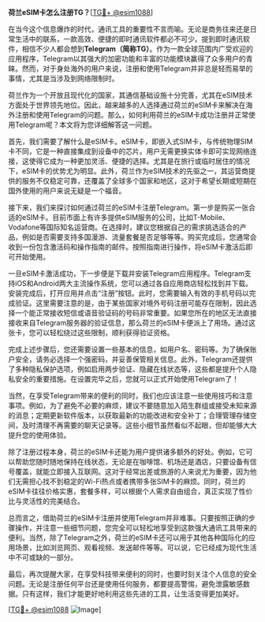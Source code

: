 **荷兰eSIM卡怎么注册TG？**[[TG💪+ @esim1088](https://t.me/s/esim1088)]

在当今这个信息爆炸的时代，通讯工具的重要性不言而喻。无论是商务往来还是日常生活中的联系，一款高效、便捷的即时通讯软件都必不可少。提到即时通讯软件，相信不少人都会想到**Telegram（简称TG）**。作为一款全球范围内广受欢迎的应用程序，Telegram以其强大的加密功能和丰富的功能模块赢得了众多用户的青睐。然而，对于身处海外的用户来说，注册和使用Telegram并非总是轻而易举的事情，尤其是当涉及到网络限制时。

荷兰作为一个开放且现代化的国家，其通信基础设施十分完善，尤其在eSIM技术方面处于世界领先地位。因此，越来越多的人选择通过荷兰的eSIM卡来解决在海外注册和使用Telegram的问题。那么，如何利用荷兰的eSIM卡成功注册并正常使用Telegram呢？本文将为您详细解答这一问题。

首先，我们需要了解什么是eSIM卡。eSIM卡，即嵌入式SIM卡，与传统物理SIM卡不同，它是一种直接集成到设备中的芯片。用户无需更换实体卡即可实现网络连接，这使得它成为一种更加灵活、便捷的选择。尤其是在旅行或临时居住的情况下，eSIM卡的优势尤为明显。此外，荷兰作为eSIM技术的先驱之一，其运营商提供的服务不仅稳定可靠，还覆盖了全球多个国家和地区，这对于希望长期或短期在国外使用的用户来说无疑是一个福音。

接下来，我们来探讨如何通过荷兰的eSIM卡注册Telegram。第一步是购买一张合适的eSIM卡。目前市面上有许多提供eSIM服务的公司，比如T-Mobile、Vodafone等国际知名运营商。在选择时，建议您根据自己的需求挑选适合的产品，例如是否需要支持多国漫游、流量套餐是否足够等等。购买完成后，您通常会收到一份包含激活码和操作指南的邮件。按照指南进行操作，将eSIM卡激活后即可开始使用。

一旦eSIM卡激活成功，下一步便是下载并安装Telegram应用程序。Telegram支持iOS和Android两大主流操作系统，您可以通过各自应用商店轻松找到并下载。安装完成后，打开应用并点击“注册”按钮。此时，您需要输入有效的手机号码以完成验证。这里需要注意的是，由于某些国家对境外号码注册可能存在限制，因此选择一个能正常接收短信或语音验证码的号码非常重要。如果您所在的地区无法直接接收来自Telegram服务器的验证信息，那么荷兰的eSIM卡便派上了用场。通过这张卡，您可以轻松绕过这些限制，顺利获得验证资格。

完成上述步骤后，您还需要设置一些基本的信息，如用户名、密码等。为了确保账户安全，请务必选择一个强密码，并妥善保管相关信息。此外，Telegram还提供了多种隐私保护选项，例如启用两步验证、隐藏在线状态等，这些都是提升个人隐私安全的重要措施。在设置完毕之后，您就可以正式开始使用Telegram了！

当然，在享受Telegram带来的便利的同时，我们也应该注意一些使用技巧和注意事项。例如，为了避免不必要的麻烦，建议不要随意加入陌生群组或接受未知来源的消息；定期更新软件版本，以获取最新的功能改进和安全补丁；合理管理存储空间，及时清理不再需要的聊天记录等。这些小细节虽然看似不起眼，但却能够大大提升您的使用体验。

除了注册过程本身，荷兰的eSIM卡还能为用户提供诸多额外的好处。例如，它可以帮助您随时随地保持在线状态，无论是在咖啡馆、机场还是酒店，只要设备有信号覆盖，就能立即接入互联网。这对于经常出差或旅游的人来说尤为重要，因为他们无需担心找不到稳定的Wi-Fi热点或者携带多张SIM卡的麻烦。同时，荷兰的eSIM卡往往价格实惠，套餐多样，可以根据个人需求自由组合，真正实现了性价比与灵活性的完美结合。

总而言之，借助荷兰的eSIM卡注册并使用Telegram并非难事。只要按照正确的步骤操作，并注意一些细节问题，您完全可以轻松地享受到这款强大通讯工具带来的便利。当然，除了Telegram之外，荷兰的eSIM卡还可以用于其他各种国际化的应用场景，比如浏览网页、观看视频、发送邮件等等。可以说，它已经成为现代生活中不可或缺的一部分。

最后，再次提醒大家，在享受科技带来便利的同时，也要时刻关注个人信息的安全问题。无论是注册任何平台还是使用任何服务，都要提高警惕，避免泄露敏感数据。只有这样，我们才能更好地利用这些先进的工具，让生活变得更加美好。

[[TG💪+ @esim1088](https://t.me/s/esim1088) ![Image](https://i.postimg.cc/4NQfJmqS/Snipaste-2025-05-13-00-14-12.png)]